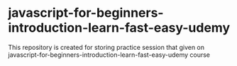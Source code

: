 # javascript-for-beginners-introduction-learn-fast-easy-udemy

This repository is created for storing practice session that given on javascript-for-beginners-introduction-learn-fast-easy-udemy course

